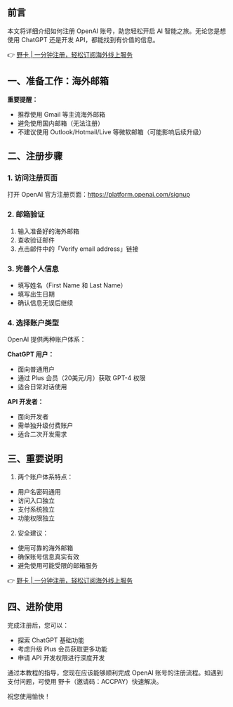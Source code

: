 ## 前言

本文将详细介绍如何注册 OpenAI 账号，助您轻松开启 AI 智能之旅。无论您是想使用 ChatGPT 还是开发 API，都能找到有价值的信息。

👉 [野卡 | 一分钟注册，轻松订阅海外线上服务](https://bit.ly/bewildcard)

## 一、准备工作：海外邮箱

**重要提醒：**
- 推荐使用 Gmail 等主流海外邮箱
- 避免使用国内邮箱（无法注册）
- 不建议使用 Outlook/Hotmail/Live 等微软邮箱（可能影响后续升级）

## 二、注册步骤

### 1. 访问注册页面
打开 OpenAI 官方注册页面：https://platform.openai.com/signup

### 2. 邮箱验证
1. 输入准备好的海外邮箱
2. 查收验证邮件
3. 点击邮件中的「Verify email address」链接

### 3. 完善个人信息
- 填写姓名（First Name 和 Last Name）
- 填写出生日期
- 确认信息无误后继续

### 4. 选择账户类型

OpenAI 提供两种账户体系：

**ChatGPT 用户：**
- 面向普通用户
- 通过 Plus 会员（20美元/月）获取 GPT-4 权限
- 适合日常对话使用

**API 开发者：**
- 面向开发者
- 需单独升级付费账户
- 适合二次开发需求

## 三、重要说明

1. 两个账户体系特点：
- 用户名密码通用
- 访问入口独立
- 支付系统独立
- 功能权限独立

2. 安全建议：
- 使用可靠的海外邮箱
- 确保账号信息真实有效
- 避免使用可能受限的邮箱服务

👉 [野卡 | 一分钟注册，轻松订阅海外线上服务](https://bit.ly/bewildcard)

## 四、进阶使用

完成注册后，您可以：
- 探索 ChatGPT 基础功能
- 考虑升级 Plus 会员获取更多功能
- 申请 API 开发权限进行深度开发

通过本教程的指导，您现在应该能够顺利完成 OpenAI 账号的注册流程。如遇到支付问题，可使用 野卡（邀请码：ACCPAY）快速解决。

祝您使用愉快！
